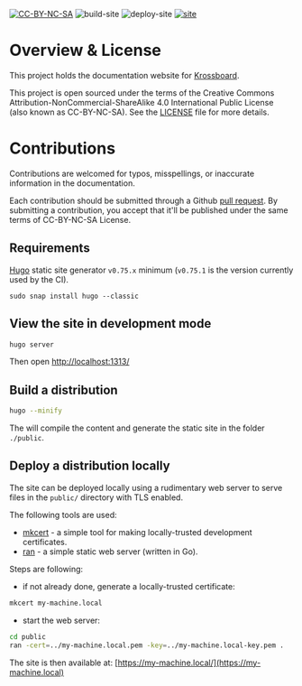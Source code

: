 [![CC-BY-NC-SA](https://licensebuttons.net/l/by-nc-sa/3.0/88x31.png)](LICENSE.md)
![build-site](https://github.com/2-alchemists/krossboard-docs/workflows/build%20site/badge.svg)
![deploy-site](https://github.com/2-alchemists/krossboard-docs/workflows/deploy%20site/badge.svg)
[![site](https://img.shields.io/badge/%F0%9F%8C%8E-site-blue?style=flat)](https://krossboard.app/)

# Overview & License

This project holds the documentation website for [Krossboard](https://krossboard.app/).

This project is open sourced under the terms of the Creative Commons Attribution-NonCommercial-ShareAlike 4.0 International Public License (also known as CC-BY-NC-SA). See the [LICENSE](LICENSE.md) file for more details.

# Contributions

Contributions are welcomed for typos, misspellings, or inaccurate information in the documentation.

Each contribution should be submitted through a Github [pull request](https://github.com/2-alchemists/krossboard-docs/pulls). By submitting a contribution, you accept that it'll be published under the same terms of CC-BY-NC-SA License.

## Requirements

[Hugo](https://gohugo.io/) static site generator `v0.75.x` minimum (`v0.75.1` is the version currently used by the CI).

```
sudo snap install hugo --classic
```

## View the site in development mode

```sh
hugo server
```

Then open [http://localhost:1313/](http://localhost:1313/)

## Build a distribution

```sh
hugo --minify
```

The will compile the content and generate the static site in the folder `./public`.

## Deploy a distribution locally

The site can be deployed locally using a rudimentary web server to serve files in the `public/` directory with TLS enabled.

The following tools are used:

- [mkcert](https://github.com/FiloSottile/mkcert) - a simple tool for making locally-trusted development certificates.
- [ran](https://github.com/m3ng9i/ran) - a simple static web server (written in Go).

Steps are following:

- if not already done, generate a locally-trusted certificate:

```sh
mkcert my-machine.local
```

- start the web server:

```sh
cd public
ran -cert=../my-machine.local.pem -key=../my-machine.local-key.pem .
```

The site is then available at: [https://my-machine.local/](https://my-machine.local)

